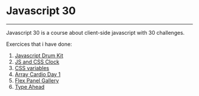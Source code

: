 # Javascript 30
----------------

Javascript 30 is a course about client-side javascript with 30 challenges.

Exercices that i have done: 

1. [Javascript Drum Kit](https://carlossanches07.github.io/Javascript30/01%20-%20JavaScript%20Drum%20Kit%20-%20DONE/index.html)
2. [JS and CSS Clock](https://carlossanches07.github.io/Javascript30/02%20-%20JS%20and%20CSS%20Clock%20-%20DONE/index.html)
3. [CSS variables](https://carlossanches07.github.io/Javascript30/03%20-%20CSS%20Variables%20-%20DONE/index.html)
4. [Array Cardio Day 1](https://carlossanches07.github.io/Javascript30/04%20-%20Array%20Cardio%20Day%201%20-%20DONE/index.html)
5. [Flex Panel Gallery](https://carlossanches07.github.io/Javascript30/05%20-%20Flex%20Panel%20Gallery%20-%20DONE/index.html)
6. [Type Ahead](https://carlossanches07.github.io/Javascript30/06%20-%20Type%20Ahead/index.html)